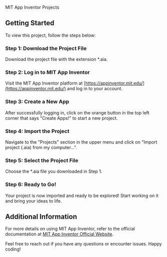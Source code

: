 MIT App Inventor Projects

## Getting Started

To view this project, follow the steps below:

### Step 1: Download the Project File

Download the project file with the extension *.aia.

### Step 2: Log in to MIT App Inventor

Visit the MIT App Inventor platform at [https://appinventor.mit.edu/](https://appinventor.mit.edu/) and log in to your account.

### Step 3: Create a New App

After successfully logging in, click on the orange button in the top left corner that says "Create Apps!" to start a new project.

### Step 4: Import the Project

Navigate to the "Projects" section in the upper menu and click on "Import project (.aia) from my computer...".

### Step 5: Select the Project File

Choose the *.aia file you downloaded in Step 1.

### Step 6: Ready to Go!

Your project is now imported and ready to be explored! Start working on it and bring your ideas to life.

## Additional Information

For more details on using MIT App Inventor, refer to the official documentation at [MIT App Inventor Official Website](https://appinventor.mit.edu/).

Feel free to reach out if you have any questions or encounter issues. Happy coding!
